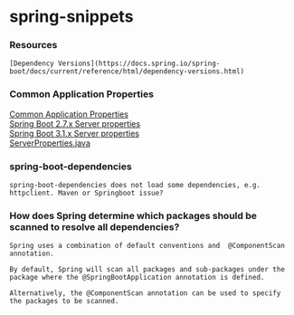# spring-snippets
### Resources
	[Dependency Versions](https://docs.spring.io/spring-boot/docs/current/reference/html/dependency-versions.html)

### Common Application Properties
[Common Application Properties](https://docs.spring.io/spring-boot/docs/current/reference/html/application-properties.html)  
[Spring Boot 2.7.x Server properties](https://docs.spring.io/spring-boot/docs/2.7.x/reference/htmlsingle/#appendix.application-properties.server)  
[Spring Boot 3.1.x Server properties](https://docs.spring.io/spring-boot/docs/3.1.x/reference/htmlsingle/#appendix.application-properties.server)  
[ServerProperties.java](https://github.com/spring-projects/spring-boot/blob/main/spring-boot-project/spring-boot-autoconfigure/src/main/java/org/springframework/boot/autoconfigure/web/ServerProperties.java)

### spring-boot-dependencies
    spring-boot-dependencies does not load some dependencies, e.g. httpclient. Maven or Springboot issue?
    
### How does Spring determine which packages should be scanned to resolve all dependencies?
    Spring uses a combination of default conventions and  @ComponentScan annotation.
    
    By default, Spring will scan all packages and sub-packages under the package where the @SpringBootApplication annotation is defined.
    
    Alternatively, the @ComponentScan annotation can be used to specify the packages to be scanned.
    
